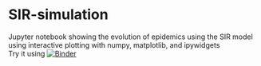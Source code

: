 # SIR-simulation
Jupyter notebook showing the evolution of epidemics using the SIR model using interactive plotting with numpy, matplotlib, and ipywidgets  
Try it using [![Binder](https://mybinder.org/badge_logo.svg)](https://mybinder.org/v2/gh/tommymarto/SIR-simulation/main)
